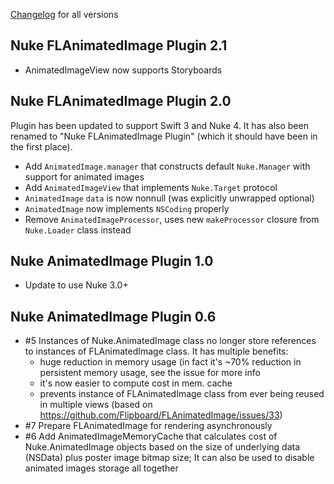  [Changelog](https://github.com/kean/Nuke-FLAnimatedImage-Plugin/releases) for all versions

## Nuke FLAnimatedImage Plugin 2.1

- AnimatedImageView now supports Storyboards

## Nuke FLAnimatedImage Plugin 2.0

Plugin has been updated to support Swift 3 and Nuke 4. It has also been renamed to "Nuke FLAnimatedImage Plugin" (which it should have been in the first place).

- Add `AnimatedImage.manager` that constructs default `Nuke.Manager` with support for animated images
- Add `AnimatedImageView` that implements `Nuke.Target` protocol
- `AnimatedImage` `data` is now nonnull (was explicitly unwrapped optional)
- `AnimatedImage` now implements `NSCoding` properly
- Remove `AnimatedImageProcessor`, uses new `makeProcessor` closure from `Nuke.Loader` class instead

## Nuke AnimatedImage Plugin 1.0

- Update to use Nuke 3.0+

## Nuke AnimatedImage Plugin 0.6

- #5 Instances of Nuke.AnimatedImage class no longer store references to instances of FLAnimatedImage class. It has multiple benefits: 
  - huge reduction in memory usage (in fact it's ~70% reduction in persistent memory usage, see the issue for more info
  - it's now easier to compute cost in mem. cache
  - prevents instance of FLAnimatedImage class from ever being reused in multiple views (based on https://github.com/Flipboard/FLAnimatedImage/issues/33)
- #7 Prepare FLAnimatedImage for rendering asynchronously
- #6 Add AnimatedImageMemoryCache that calculates cost of Nuke.AnimatedImage objects based on the size of underlying data (NSData) plus poster image bitmap size; It can also be used to disable animated images storage all together

